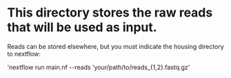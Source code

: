 # This directory stores the raw reads that will be used as input. 
Reads can be stored elsewhere, but you must indicate the housing directory to nextflow:  
  
  'nextflow run main.nf --reads 'your/path/to/reads_{1,2}.fastq.gz'
